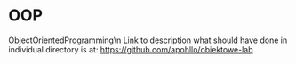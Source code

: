# OOP
 ObjectOrientedProgramming\n
 Link to description what should have done in individual directory is at: https://github.com/apohllo/obiektowe-lab
